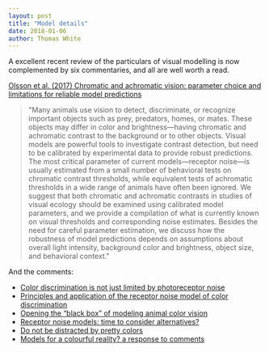 ```yaml
---
layout: post
title: "Model details"
date: 2018-01-06
author: Thomas White
---
```


A excellent recent review of the particulars of visual modelling is now complemented by six commentaries, and all are well worth a read.

[Olsson et al. (2017) Chromatic and achromatic vision: parameter choice and limitations for reliable model predictions](https://doi.org/10.1093/beheco/arx133)  
>"Many animals use vision to detect, discriminate, or recognize important objects such as prey, predators, homes, or mates. These objects may differ in color and brightness—having chromatic and achromatic contrast to the background or to other objects. Visual models are powerful tools to investigate contrast detection, but need to be calibrated by experimental data to provide robust predictions. The most critical parameter of current models—receptor noise—is usually estimated from a small number of behavioral tests on chromatic contrast thresholds, while equivalent tests of achromatic thresholds in a wide range of animals have often been ignored. We suggest that both chromatic and achromatic contrasts in studies of visual ecology should be examined using calibrated model parameters, and we provide a compilation of what is currently known on visual thresholds and corresponding noise estimates. Besides the need for careful parameter estimation, we discuss how the robustness of model predictions depends on assumptions about overall light intensity, background color and brightness, object size, and behavioral context."

And the comments:
- [Color discrimination is not just limited by photoreceptor noise](https://doi.org/10.1093/beheco/arx157)
- [Principles and application of the receptor noise model of color discrimination](https://doi.org/10.1093/beheco/arx153)
- [Opening the “black box” of modeling animal color vision](https://doi.org/10.1093/beheco/arx154)
- [Receptor noise models: time to consider alternatives?](https://doi.org/10.1093/beheco/arx155)
- [Do not be distracted by pretty colors](https://doi.org/10.1093/beheco/arx164)
- [Models for a colourful reality? a response to comments](https://doi.org/10.1093/beheco/arx186)